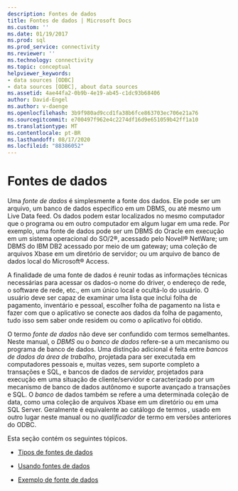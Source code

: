 ```yaml
---
description: Fontes de dados
title: Fontes de dados | Microsoft Docs
ms.custom: ''
ms.date: 01/19/2017
ms.prod: sql
ms.prod_service: connectivity
ms.reviewer: ''
ms.technology: connectivity
ms.topic: conceptual
helpviewer_keywords:
- data sources [ODBC]
- data sources [ODBC], about data sources
ms.assetid: 4ae44fa2-0b9b-4e19-ab45-c1dc93b68406
author: David-Engel
ms.author: v-daenge
ms.openlocfilehash: 3b9f980ad9ccd1fa38b6fce863703ec706e21a76
ms.sourcegitcommit: e700497f962e4c2274df16d9e651059b42ff1a10
ms.translationtype: MT
ms.contentlocale: pt-BR
ms.lasthandoff: 08/17/2020
ms.locfileid: "88386052"
---
```

# <a name="data-sources"></a>Fontes de dados
Uma *fonte de dados* é simplesmente a fonte dos dados. Ele pode ser um arquivo, um banco de dados específico em um DBMS, ou até mesmo um Live Data feed. Os dados podem estar localizados no mesmo computador que o programa ou em outro computador em algum lugar em uma rede. Por exemplo, uma fonte de dados pode ser um DBMS do Oracle em execução em um sistema operacional do SO/2®, acessado pelo Novell® NetWare; um DBMS do IBM DB2 acessado por meio de um gateway; uma coleção de arquivos Xbase em um diretório de servidor; ou um arquivo de banco de dados local do Microsoft® Access.  
  
 A finalidade de uma fonte de dados é reunir todas as informações técnicas necessárias para acessar os dados-o nome do driver, o endereço de rede, o software de rede, etc., em um único local e ocultá-lo do usuário. O usuário deve ser capaz de examinar uma lista que inclui folha de pagamento, inventário e pessoal, escolher folha de pagamento na lista e fazer com que o aplicativo se conecte aos dados da folha de pagamento, tudo isso sem saber onde residem ou como o aplicativo foi obtido.  
  
 O termo *fonte de dados* não deve ser confundido com termos semelhantes. Neste manual, o *DBMS* ou o *banco de dados* refere-se a um mecanismo ou programa de banco de dados. Uma distinção adicional é feita entre *bancos de dados da área de trabalho,* projetada para ser executada em computadores pessoais e, muitas vezes, sem suporte completo a transações e SQL, e bancos de dados de *servidor,* projetados para execução em uma situação de cliente/servidor e caracterizado por um mecanismo de banco de dados autônomo e suporte avançado a transações e SQL. O *banco* de dados também se refere a uma determinada coleção de data, como uma coleção de arquivos Xbase em um diretório ou em uma SQL Server. Geralmente é equivalente ao catálogo de termos *,* usado em outro lugar neste manual ou no *qualificador* de termo em versões anteriores do ODBC.  
  
 Esta seção contém os seguintes tópicos.  
  
-   [Tipos de fontes de dados](../../odbc/reference/types-of-data-sources.md)  
  
-   [Usando fontes de dados](../../odbc/reference/using-data-sources.md)  
  
-   [Exemplo de fonte de dados](../../odbc/reference/data-source-example.md)
